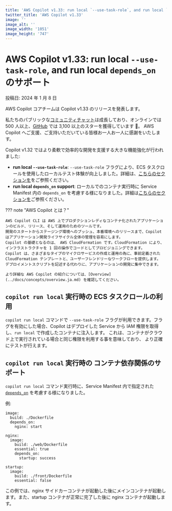 ```yaml
---
title: 'AWS Copilot v1.33: run local `--use-task-role`, and run local `depends_on` のサポート'
twitter_title: 'AWS Copilot v1.33'
image: ''
image_alt: ''
image_width: '1051'
image_height: '747'
---
```


# AWS Copilot v1.33: run local `--use-task-role`, and run local `depends_on` のサポート

投稿日: 2024 年 1 月 8 日

AWS Copilot コアチームは Copilot v1.33 のリリースを発表します。

私たちのパブリックな[コミュニティチャット](https://app.gitter.im/#/room/#aws_copilot-cli:gitter.im)は成長しており、オンラインでは 500 人以上、[GitHub](http://github.com/aws/copilot-cli/) では 3,100 以上のスターを獲得しています 🚀。
AWS Copilot へご支援、ご支持いただいている皆様お一人お一人に感謝をいたします。

Copilot v1.32 ではより柔軟で効率的な開発を支援する大きな機能強化が行われました:

- **run local `--use-task-role`**: `--use-task-role` フラグにより、ECS タスクロールを使用したローカルテスト体験が向上しました。詳細は、[こちらのセクションを](#use-ecs-task-role-for-copilot-run-local)をご参照ください。
- **run local `depends_on` support**:  ローカルでのコンテナ実行時に Service Manifest 内の `depends_on` を考慮する様になりました。詳細は[こちらのセクションを](#container-dependencies-support-for-copilot-run-local)ご参照ください。

??? note "AWS Copilot とは？"

    AWS Copilot CLI は AWS 上でプロダクションレディなコンテナ化されたアプリケーションのビルド、リリース、そして運用のためのツールです。
    開発のスタートからステージング環境へのプッシュ、本番環境へのリリースまで、Copilot はアプリケーション開発ライフサイクル全体の管理を容易にします。
    Copilot の基礎となるのは、 AWS CloudFormation です。CloudFormation により、インフラストラクチャを 1 回の操作でコードとしてプロビジョニングできます。
    Copilot は、さまざまなタイプのマイクロサービスの作成と運用の為に、事前定義された CloudFormation テンプレートと、ユーザーフレンドリーなワークフローを提供します。
    デプロイメントスクリプトを記述する代わりに、アプリケーションの開発に集中できます。

    より詳細な AWS Copilot の紹介については、[Overview](../docs/concepts/overview.ja.md) を確認してください。

<a id="use-ecs-task-role-for-copilot-run-local"></a>
## `copilot run local` 実行時の ECS タスクロールの利用

`copilot run local` コマンドで `--use-task-role` フラグが利用できます。フラグを有効にした場合、Copilot はデプロイした Service から IAM 権限を取得し、`run local` で作成したコンテナに注入します。
これは、コンテナがクラウド上で実行されている場合と同じ権限を利用する事を意味しており、 より正確にテストが行えます。

<a id="container-dependencies-support-for-copilot-run-local"></a>
## `copilot run local` 実行時の コンテナ依存関係のサポート

`copilot run local` コマンド実行時に、Service Manifest 内で指定された [`depends_on`](../docs/manifest/lb-web-service.md#image-depends-on) を考慮する様になりました。

例:

```
image:
  build: ./Dockerfile
  depends_on:
    nginx: start

nginx:
  image:
    build: ./web/Dockerfile
    essential: true
    depends_on:
      startup: success

startup:
  image:
    build: ./front/Dockerfile
    essential: false
```

この例では、nginx サイドカーコンテナが起動した後にメインコンテナが起動します。また、startup コンテナが正常に完了した後に nginx コンテナが起動します。
